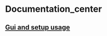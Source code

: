 # Documentation_center

## [Gui and setup usage](https://github.com/FreelyMovingSetup/Frontend_Documentation/tree/main/API)





